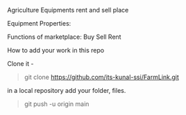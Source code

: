 Agriculture Equipments rent and sell place

Equipment
Properties:

Functions of marketplace:
    Buy
    Sell
    Rent
    
How to add your work in this repo

Clone it - 

> git clone https://github.com/its-kunal-ssi/FarmLink.git

in a local repository add your folder, files.

> git push -u origin main




